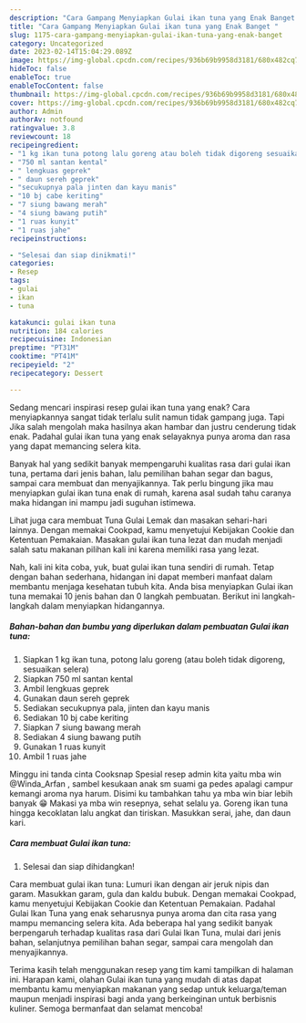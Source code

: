 ```yaml
---
description: "Cara Gampang Menyiapkan Gulai ikan tuna yang Enak Banget "
title: "Cara Gampang Menyiapkan Gulai ikan tuna yang Enak Banget "
slug: 1175-cara-gampang-menyiapkan-gulai-ikan-tuna-yang-enak-banget
category: Uncategorized
date: 2023-02-14T15:04:29.089Z
image: https://img-global.cpcdn.com/recipes/936b69b9958d3181/680x482cq70/gulai-ikan-tuna-foto-resep-utama.jpg
hideToc: false
enableToc: true
enableTocContent: false
thumbnail: https://img-global.cpcdn.com/recipes/936b69b9958d3181/680x482cq70/gulai-ikan-tuna-foto-resep-utama.jpg
cover: https://img-global.cpcdn.com/recipes/936b69b9958d3181/680x482cq70/gulai-ikan-tuna-foto-resep-utama.jpg
author: Admin
authorAv: notfound
ratingvalue: 3.8
reviewcount: 18
recipeingredient:
- "1 kg ikan tuna potong lalu goreng atau boleh tidak digoreng sesuaikan selera"
- "750 ml santan kental"
- " lengkuas geprek"
- " daun sereh geprek"
- "secukupnya pala jinten dan kayu manis"
- "10 bj cabe keriting"
- "7 siung bawang merah"
- "4 siung bawang putih"
- "1 ruas kunyit"
- "1 ruas jahe"
recipeinstructions:

- "Selesai dan siap dinikmati!"
categories:
- Resep
tags:
- gulai
- ikan
- tuna

katakunci: gulai ikan tuna 
nutrition: 184 calories
recipecuisine: Indonesian
preptime: "PT31M"
cooktime: "PT41M"
recipeyield: "2"
recipecategory: Dessert

---
```



Sedang mencari inspirasi resep gulai ikan tuna yang enak? Cara menyiapkannya sangat tidak terlalu sulit namun tidak gampang juga. Tapi Jika salah mengolah maka hasilnya akan hambar dan justru cenderung tidak enak. Padahal gulai ikan tuna yang enak selayaknya punya aroma dan rasa yang dapat memancing selera kita.


Banyak hal yang sedikit banyak mempengaruhi kualitas rasa dari gulai ikan tuna, pertama dari jenis bahan, lalu pemilihan bahan segar dan bagus, sampai cara membuat dan menyajikannya. Tak perlu bingung jika mau menyiapkan gulai ikan tuna enak di rumah, karena asal sudah tahu caranya maka hidangan ini mampu jadi suguhan istimewa.

Lihat juga cara membuat Tuna Gulai Lemak dan masakan sehari-hari lainnya. Dengan memakai Cookpad, kamu menyetujui Kebijakan Cookie dan Ketentuan Pemakaian. Masakan gulai ikan tuna lezat dan mudah menjadi salah satu makanan pilihan kali ini karena memiliki rasa yang lezat.


Nah, kali ini kita coba, yuk, buat gulai ikan tuna sendiri di rumah. Tetap dengan bahan sederhana, hidangan ini dapat memberi manfaat dalam membantu menjaga kesehatan tubuh kita. Anda bisa menyiapkan Gulai ikan tuna memakai 10 jenis bahan dan 0 langkah pembuatan. Berikut ini langkah-langkah dalam menyiapkan hidangannya.

<!--inarticleads1-->

##### Bahan-bahan dan bumbu yang diperlukan dalam pembuatan Gulai ikan tuna:

1. Siapkan 1 kg ikan tuna, potong lalu goreng (atau boleh tidak digoreng, sesuaikan selera)
1. Siapkan 750 ml santan kental
1. Ambil  lengkuas geprek
1. Gunakan  daun sereh geprek
1. Sediakan secukupnya pala, jinten dan kayu manis
1. Sediakan 10 bj cabe keriting
1. Siapkan 7 siung bawang merah
1. Sediakan 4 siung bawang putih
1. Gunakan 1 ruas kunyit
1. Ambil 1 ruas jahe


Minggu ini tanda cinta Cooksnap Spesial resep admin kita yaitu mba win @Winda_Arfan , sambel kesukaan anak sm suami ga pedes apalagi campur kemangi aroma nya harum. Disimi ku tambahkan tahu ya mba win biar lebih banyak 😁 Makasi ya mba win resepnya, sehat selalu ya. Goreng ikan tuna hingga kecoklatan lalu angkat dan tiriskan. Masukkan serai, jahe, dan daun kari. 

<!--inarticleads2-->

##### Cara membuat Gulai ikan tuna:


1. Selesai dan siap dihidangkan!

Cara membuat gulai ikan tuna: Lumuri ikan dengan air jeruk nipis dan garam. Masukkan garam, gula dan kaldu bubuk. Dengan memakai Cookpad, kamu menyetujui Kebijakan Cookie dan Ketentuan Pemakaian. Padahal Gulai Ikan Tuna yang enak seharusnya punya aroma dan cita rasa yang mampu memancing selera kita. Ada beberapa hal yang sedikit banyak berpengaruh terhadap kualitas rasa dari Gulai Ikan Tuna, mulai dari jenis bahan, selanjutnya pemilihan bahan segar, sampai cara mengolah dan menyajikannya. 

Terima kasih telah menggunakan resep yang tim kami tampilkan di halaman ini. Harapan kami, olahan Gulai ikan tuna yang mudah di atas dapat membantu kamu menyiapkan makanan yang sedap untuk keluarga/teman maupun menjadi inspirasi bagi anda yang berkeinginan untuk berbisnis kuliner. Semoga bermanfaat dan selamat mencoba!
